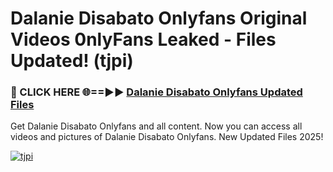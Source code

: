 # Dalanie Disabato Onlyfans Original Videos 0nlyFans Leaked - Files Updated! (tjpi)

<h3>🔴 CLICK HERE 🌐==►► <a href="https://tinyurl.com/2m67pmp6" rel="nofollow">Dalanie Disabato Onlyfans Updated Files</a></h3>

Get Dalanie Disabato Onlyfans and all content. Now you can access all videos and pictures of Dalanie Disabato Onlyfans. New Updated Files 2025!

[![tjpi](https://i.imgur.com/H4QAA4z.gif)](https://tinyurl.com/2m67pmp6)